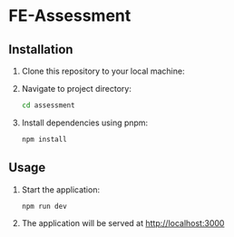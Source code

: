# FE-Assessment

## Installation

1. Clone this repository to your local machine:

2. Navigate to project directory:

    ```bash
    cd assessment
    ```

3. Install dependencies using pnpm:

    ```bash
    npm install
    ```

## Usage

1. Start the application:

    ```bash
    npm run dev
    ```

2. The application will be served at <http://localhost:3000>
